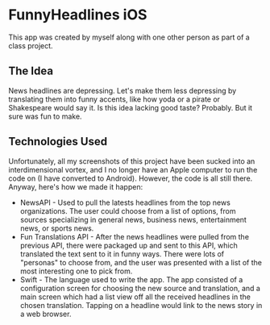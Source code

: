 # FunnyHeadlines iOS
This app was created by myself along with one other person as part of a class project. 
## The Idea
News headlines are depressing. Let's make them less depressing by translating them into funny accents, like how yoda or a pirate or Shakespeare would say it. Is this idea lacking good taste? Probably. But it sure was fun to make.
## Technologies Used
Unfortunately, all my screenshots of this project have been sucked into an interdimensional vortex, and I no longer have an Apple computer to run the code on (I have converted to Android). However, the code is all still there. Anyway, here's how we made it happen:
* NewsAPI - Used to pull the latests headlines from the top news organizations. The user could choose from a list of options, from sources specializing in general news, business news, entertainment news, or sports news.
* Fun Translations API - After the news headlines were pulled from the previous API, there were packaged up and sent to this API, which translated the text sent to it in funny ways. There were lots of "personas" to choose from, and the user was presented with a list of the most interesting one to pick from.
* Swift - The language used to write the app. The app consisted of a configuration screen for choosing the new source and translation, and a main screen which had a list view off all the received headlines in the chosen translation. Tapping on a headline would link to the news story in a web browser.

